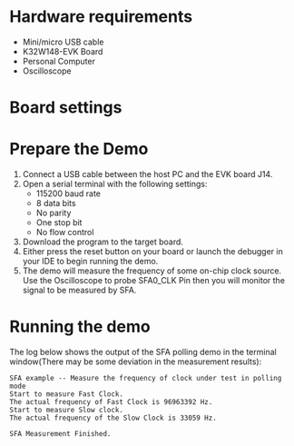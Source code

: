 Hardware requirements
=====================
- Mini/micro USB cable
- K32W148-EVK Board
- Personal Computer
- Oscilloscope

Board settings
============

Prepare the Demo
===============
1.  Connect a USB cable between the host PC and the EVK board J14.
2.  Open a serial terminal with the following settings:
    - 115200 baud rate
    - 8 data bits
    - No parity
    - One stop bit
    - No flow control
3.  Download the program to the target board.
4.  Either press the reset button on your board or launch the debugger in your IDE to begin running the demo.
5.  The demo will measure the frequency of some on-chip clock source.
    Use the Oscilloscope to probe SFA0_CLK Pin then you will monitor the signal to be measured by SFA.

Running the demo
================
The log below shows the output of the SFA polling demo in the terminal window(There may be some deviation in the measurement results):
~~~~~~~~~~~~~~~~~~~~~~~~~~~~~~~~~~~
SFA example -- Measure the frequency of clock under test in polling mode
Start to measure Fast Clock.
The actual frequency of Fast Clock is 96963392 Hz.
Start to measure Slow clock.
The actual frequency of the Slow Clock is 33059 Hz.

SFA Measurement Finished.

~~~~~~~~~~~~~~~~~~~~~~~~~~~~~~~~~~~
